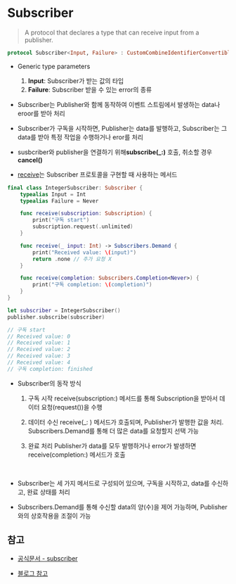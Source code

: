 # Subscriber

> A protocol that declares a type that can receive input from a publisher.

```swift
protocol Subscriber<Input, Failure> : CustomCombineIdentifierConvertible
```

- Generic type parameters

  1.  **Input**: Subscriber가 받는 값의 타입
  2.  **Failure**: Subscriber 받을 수 있는 error의 종류
      <br/>

- Subscriber는 Publisher와 함께 동작하여 이벤트 스트림에서 발생하는 data나 eroor를 받아 처리
  <br/>

- Subscriber가 구독을 시작하면, Publisher는 data를 발행하고, Subscriber는 그 data를 받아 특정 작업을 수행하거나 eror를 처리
  <br/>

- susbcriber와 publisher을 연결하기 위해**subscribe(\_:)** 호출, 취소할 경우 **cancel()**
  <br/>

- [receive]()는 Subscriber 프로토콜을 구현할 때 사용하는 메서드
  <br/>

```swift
final class IntegerSubscriber: Subscriber {
    typealias Input = Int
    typealias Failure = Never

    func receive(subscription: Subscription) {
        print("구독 start")
        subscription.request(.unlimited)
    }

    func receive(_ input: Int) -> Subscribers.Demand {
        print("Received value: \(input)")
        return .none // 추가 요청 X
    }

    func receive(completion: Subscribers.Completion<Never>) {
        print("구독 completion: \(completion)")
    }
}

let subscriber = IntegerSubscriber()
publisher.subscribe(subscriber)

// 구독 start
// Received value: 0
// Received value: 1
// Received value: 2
// Received value: 3
// Received value: 4
// 구독 completion: finished
```

- Subscriber의 동작 방식
  <br/>

  1.  구독 시작
      receive(subscription:) 메서드를 통해 Subscription을 받아서 데이터 요청(request())을 수행
      <br/>

  2.  데이터 수신
      receive(\_: ) 메서드가 호출되며, Publisher가 발행한 값을 처리. Subscribers.Demand를 통해 더 많은 data를 요청할지 선택 가능
      <br/>

  3.  완료 처리
      Publisher가 data를 모두 발행하거나 error가 발생하면 receive(completion:) 메서드가 호출

<br/>

- Subscriber는 세 가지 메서드로 구성되어 있으며, 구독을 시작하고, data를 수신하고, 완료 상태를 처리
  <br/>

- Subscribers.Demand를 통해 수신할 data의 양(수)을 제어 가능하며, Publisher와의 상호작용을 조절이 가능

## 참고

- [공식문서 - subscriber](https://developer.apple.com/documentation/combine/subscriber)

- [블로그 참고](https://ios-development.tistory.com/1117)
